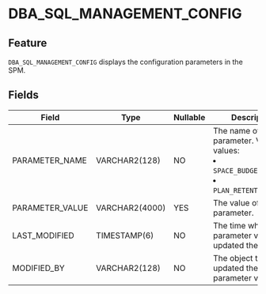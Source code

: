 # DBA_SQL_MANAGEMENT_CONFIG

## Feature

`DBA_SQL_MANAGEMENT_CONFIG` displays the configuration parameters in the SPM.

## Fields

| Field | Type | Nullable | Description |
| --- | --- | --- | --- |
| PARAMETER_NAME | VARCHAR2(128) | NO | The name of the parameter. Valid values:<li>`SPACE_BUDGET_PERCENT`<li>`PLAN_RETENTION_WEEKS` |
| PARAMETER_VALUE | VARCHAR2(4000) | YES | The value of the parameter. |
| LAST_MODIFIED | TIMESTAMP(6) | NO | The time when the parameter value was updated the last time. |
| MODIFIED_BY | VARCHAR2(128) | NO | The object that last updated the parameter value. |


